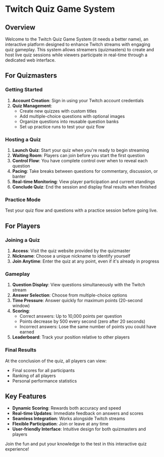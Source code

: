 # Twitch Quiz Game System

## Overview

Welcome to the Twitch Quiz Game System (it needs a better name), an interactive platform designed to enhance Twitch
streams with engaging quiz gameplay. This system allows streamers (quizmasters) to create and host live quiz sessions
while viewers participate in real-time through a dedicated web interface.

## For Quizmasters

### Getting Started

1. **Account Creation**: Sign in using your Twitch account credentials
2. **Quiz Management**:
    - Create new quizzes with custom titles
    - Add multiple-choice questions with optional images
    - Organize questions into reusable question banks
    - Set up practice runs to test your quiz flow

### Hosting a Quiz

1. **Launch Quiz**: Start your quiz when you're ready to begin streaming
2. **Waiting Room**: Players can join before you start the first question
3. **Control Flow**: You have complete control over when to reveal each question
4. **Pacing**: Take breaks between questions for commentary, discussion, or banter
5. **Real-time Monitoring**: View player participation and current standings
6. **Conclude Quiz**: End the session and display final results when finished

### Practice Mode

Test your quiz flow and questions with a practice session before going live.

## For Players

### Joining a Quiz

1. **Access**: Visit the quiz website provided by the quizmaster
2. **Nickname**: Choose a unique nickname to identify yourself
3. **Join Anytime**: Enter the quiz at any point, even if it's already in progress

### Gameplay

1. **Question Display**: View questions simultaneously with the Twitch stream
2. **Answer Selection**: Choose from multiple-choice options
3. **Time Pressure**: Answer quickly for maximum points (20-second window)
4. **Scoring**:
    - Correct answers: Up to 10,000 points per question
    - Points decrease by 500 every second (zero after 20 seconds)
    - Incorrect answers: Lose the same number of points you could have earned
5. **Leaderboard**: Track your position relative to other players

### Final Results

At the conclusion of the quiz, all players can view:

- Final scores for all participants
- Ranking of all players
- Personal performance statistics

## Key Features

- **Dynamic Scoring**: Rewards both accuracy and speed
- **Real-time Updates**: Immediate feedback on answers and scores
- **Seamless Integration**: Works alongside Twitch streams
- **Flexible Participation**: Join or leave at any time
- **User-friendly Interface**: Intuitive design for both quizmasters and players

Join the fun and put your knowledge to the test in this interactive quiz experience!
